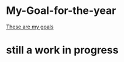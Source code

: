 # My-Goal-for-the-year
[These are my goals](https://github.com/users/BushTrain460615/projects/1)
# still a work in progress
